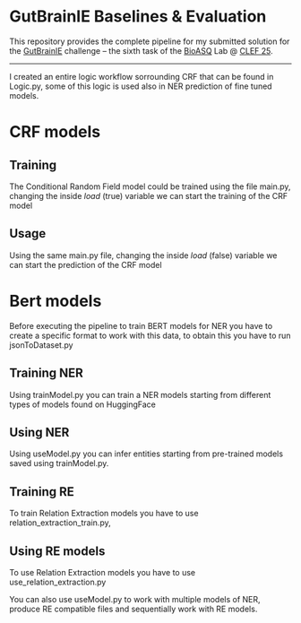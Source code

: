 # GutBrainIE Baselines & Evaluation

This repository provides the complete pipeline for my submitted solution for the [GutBrainIE](https://hereditary.dei.unipd.it/challenges/gutbrainie/2025/) challenge – the sixth task of the [BioASQ](https://www.bioasq.org/) Lab @ [CLEF 25](https://clef2025.clef-initiative.eu/).

---

I created an entire logic workflow sorrounding CRF that can be found in Logic.py, some of this logic is used also in NER prediction of fine tuned models.

# CRF models
## Training 

The Conditional Random Field model could be trained using the file main.py, changing the inside _load_ (true) variable we can start the training of the CRF model

## Usage
Using the same main.py file, changing the inside _load_ (false) variable we can start the prediction of the CRF model


# Bert models
Before executing the pipeline to train BERT models for NER  you have to create a specific format to work with this data, to obtain this you have to run jsonToDataset.py
## Training NER
Using trainModel.py you can train a NER models starting from different types of models found on HuggingFace

## Using NER 
Using useModel.py you can infer entities starting from pre-trained models saved using trainModel.py.

## Training RE
To train Relation Extraction models you have to use relation_extraction_train.py, 

## Using RE models
To use Relation Extraction models you have to use use_relation_extraction.py

You can also use useModel.py to work with multiple models of NER, produce RE compatible files and sequentially work with RE models.